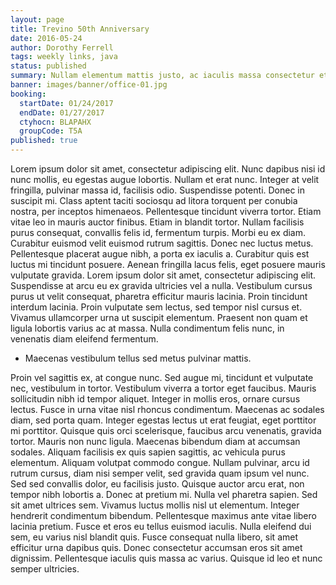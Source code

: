 ```yaml
---
layout: page
title: Trevino 50th Anniversary
date: 2016-05-24
author: Dorothy Ferrell
tags: weekly links, java
status: published
summary: Nullam elementum mattis justo, ac iaculis massa consectetur et. Phasellus.
banner: images/banner/office-01.jpg
booking:
  startDate: 01/24/2017
  endDate: 01/27/2017
  ctyhocn: BLAPAHX
  groupCode: T5A
published: true
---
```

Lorem ipsum dolor sit amet, consectetur adipiscing elit. Nunc dapibus nisi id nunc mollis, eu egestas augue lobortis. Nullam et erat nunc. Integer at velit fringilla, pulvinar massa id, facilisis odio. Suspendisse potenti. Donec in suscipit mi. Class aptent taciti sociosqu ad litora torquent per conubia nostra, per inceptos himenaeos. Pellentesque tincidunt viverra tortor. Etiam vitae leo in mauris auctor finibus. Etiam in blandit tortor. Nullam facilisis purus consequat, convallis felis id, fermentum turpis. Morbi eu ex diam. Curabitur euismod velit euismod rutrum sagittis. Donec nec luctus metus.
Pellentesque placerat augue nibh, a porta ex iaculis a. Curabitur quis est luctus mi tincidunt posuere. Aenean fringilla lacus felis, eget posuere mauris vulputate gravida. Lorem ipsum dolor sit amet, consectetur adipiscing elit. Suspendisse at arcu eu ex gravida ultricies vel a nulla. Vestibulum cursus purus ut velit consequat, pharetra efficitur mauris lacinia. Proin tincidunt interdum lacinia. Proin vulputate sem lectus, sed tempor nisl cursus et. Vivamus ullamcorper urna ut suscipit elementum. Praesent non quam et ligula lobortis varius ac at massa. Nulla condimentum felis nunc, in venenatis diam eleifend fermentum.

* Maecenas vestibulum tellus sed metus pulvinar mattis.

Proin vel sagittis ex, at congue nunc. Sed augue mi, tincidunt et vulputate nec, vestibulum in tortor. Vestibulum viverra a tortor eget faucibus. Mauris sollicitudin nibh id tempor aliquet. Integer in mollis eros, ornare cursus lectus. Fusce in urna vitae nisl rhoncus condimentum. Maecenas ac sodales diam, sed porta quam. Integer egestas lectus ut erat feugiat, eget porttitor mi porttitor. Quisque quis orci scelerisque, faucibus arcu venenatis, gravida tortor. Mauris non nunc ligula. Maecenas bibendum diam at accumsan sodales. Aliquam facilisis ex quis sapien sagittis, ac vehicula purus elementum.
Aliquam volutpat commodo congue. Nullam pulvinar, arcu id rutrum cursus, diam nisi semper velit, sed gravida quam ipsum vel nunc. Sed sed convallis dolor, eu facilisis justo. Quisque auctor arcu erat, non tempor nibh lobortis a. Donec at pretium mi. Nulla vel pharetra sapien. Sed sit amet ultrices sem. Vivamus luctus mollis nisl ut elementum. Integer hendrerit condimentum bibendum. Pellentesque maximus ante vitae libero lacinia pretium. Fusce et eros eu tellus euismod iaculis. Nulla eleifend dui sem, eu varius nisl blandit quis. Fusce consequat nulla libero, sit amet efficitur urna dapibus quis. Donec consectetur accumsan eros sit amet dignissim. Pellentesque iaculis quis massa ac varius. Quisque id leo et nunc semper ultricies.
